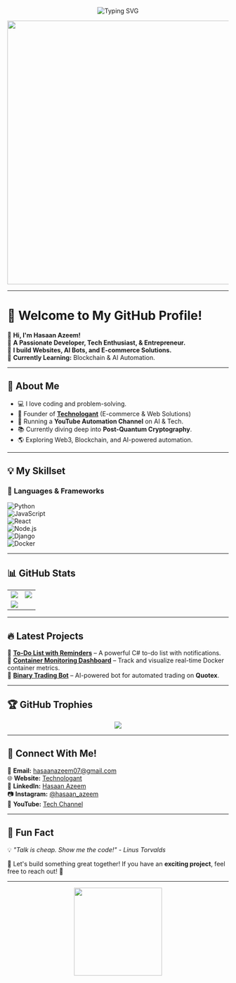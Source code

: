 <!-- Animated Banner -->
<p align="center">
  <img src="https://readme-typing-svg.demolab.com?font=Fira+Code&size=24&pause=1000&color=F75C7E&width=435&lines=Hey+There!+I'm+Hasaan+Azeem;Full-Stack+Developer;Tech+Enthusiast+%26+Entrepreneur;Let's+Build+Something+Awesome!+🚀" alt="Typing SVG" />
</p>

<!-- Profile Header -->
<p align="center">
  <img src="https://media.giphy.com/media/qgQUggAC3Pfv687qPC/giphy.gif" width="600">
</p>

---

# 👋 Welcome to My GitHub Profile!  

🔹 **Hi, I'm Hasaan Azeem!**  
🔹 **A Passionate Developer, Tech Enthusiast, & Entrepreneur.**  
🔹 **I build Websites, AI Bots, and E-commerce Solutions.**  
🔹 **Currently Learning:** Blockchain & AI Automation.  

---

## 🎯 **About Me**  

- 💻 I love coding and problem-solving.  
- 🚀 Founder of **[Technologant](https://technologant.com/)** (E-commerce & Web Solutions)  
- 🎥 Running a **YouTube Automation Channel** on AI & Tech.  
- 📚 Currently diving deep into **Post-Quantum Cryptography**.  
- 🌎 Exploring Web3, Blockchain, and AI-powered automation.  

---

## 💡 **My Skillset**  

### 🚀 **Languages & Frameworks**
![Python](https://img.shields.io/badge/Python-FFD43B?style=for-the-badge&logo=python&logoColor=blue)  
![JavaScript](https://img.shields.io/badge/JavaScript-F7DF1E?style=for-the-badge&logo=javascript&logoColor=black)  
![React](https://img.shields.io/badge/React-20232A?style=for-the-badge&logo=react&logoColor=61DAFB)  
![Node.js](https://img.shields.io/badge/Node.js-339933?style=for-the-badge&logo=node.js&logoColor=white)  
![Django](https://img.shields.io/badge/Django-092E20?style=for-the-badge&logo=django&logoColor=white)  
![Docker](https://img.shields.io/badge/Docker-2496ED?style=for-the-badge&logo=docker&logoColor=white)  

---

## 📊 **GitHub Stats**  

<table align="center">
  <tr>
    <td>
      <img src="https://github-readme-stats.vercel.app/api?username=HasaanAzeem&show_icons=true&theme=radical" />
    </td>
    <td>
      <img src="https://github-readme-streak-stats.herokuapp.com/?user=HasaanAzeem&theme=radical" />
    </td>
  </tr>
  <tr>
    <td colspan="2">
      <img src="https://github-readme-stats.vercel.app/api/top-langs/?username=HasaanAzeem&layout=compact&theme=radical" />
    </td>
  </tr>
</table>

---

## 🔥 **Latest Projects**  

📌 **[To-Do List with Reminders](https://github.com/HasaanAzeem/todo-reminder-app)** – A powerful C# to-do list with notifications.  
📌 **[Container Monitoring Dashboard](https://github.com/HasaanAzeem/container-monitoring-dashboard)** – Track and visualize real-time Docker container metrics.  
📌 **[Binary Trading Bot](https://github.com/HasaanAzeem/binary-trading-bot)** – AI-powered bot for automated trading on **Quotex**.  

---

## 🏆 **GitHub Trophies**
<p align="center">
  <img src="https://github-profile-trophy.vercel.app/?username=HasaanAzeem&theme=matrix&no-frame=true&column=5">
</p>

---

## 📝 **Connect With Me!**  

📩 **Email:** [hasaanazeem07@gmail.com](mailto:hasaanazeem07@gmail.com)  
🌐 **Website:** [Technologant](https://technologant.com/)  
📱 **LinkedIn:** [Hasaan Azeem](https://www.linkedin.com/in/hasaan-azeem/)  
📷 **Instagram:** [@hasaan_azeem](https://www.instagram.com/hasaan_azeem03/)  
🎥 **YouTube:** [Tech Channel](https://www.youtube.com/c/YOUR_CHANNEL)  

---

## 🏁 **Fun Fact**  

💡 *"Talk is cheap. Show me the code!" - Linus Torvalds*  

🌟 Let's build something great together! If you have an **exciting project**, feel free to reach out! 🚀  

---

<p align="center">
  <img src="https://media.giphy.com/media/jpVnC65DmYeyRL4LHS/giphy.gif" width="200">
</p>

